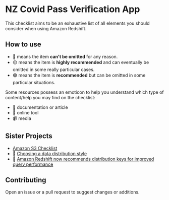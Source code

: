 # NZ Covid Pass Verification App

This checklist aims to be an exhaustive list of all elements you should consider when using Amazon Redshift.


## How to use



- :red_circle: means the item **can't be omitted** for any reason.
- :yellow_circle: means the item is **highly recommended** and can eventually be omitted in some really particular cases.
- :green_circle: means the item is **recommended** but can be omitted in some particular situations.

Some resources possess an emoticon to help you understand which type of content/help you may find on the checklist:

- :book: documentation or article
- :wrench: online tool
- :video_camera: media

## Sister Projects

- [Amazon S3 Checklist](https://github.com/servian/amazon-s3-checklist)
- :book: [Choosing a data distribution style](https://docs.aws.amazon.com/redshift/latest/dg/t_Distributing_data.html)
- :book: [Amazon Redshift now recommends distribution keys for improved query performance](https://aws.amazon.com/about-aws/whats-new/2019/08/amazon-redshift-now-recommends-distribution-keys-for-improved-query-performance/)

## Contributing

Open an issue or a pull request to suggest changes or additions.
